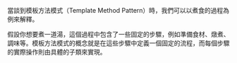 ﻿當談到模板方法模式（Template Method Pattern）時，我們可以以煮食的過程為例來解釋。

假設你想要煮一道湯，這個過程中包含了一些固定的步驟，例如準備食材、燉煮、調味等。模板方法模式的概念就是在這些步驟中定義一個固定的流程，而每個步驟的實際操作則由具體的子類來實現。

